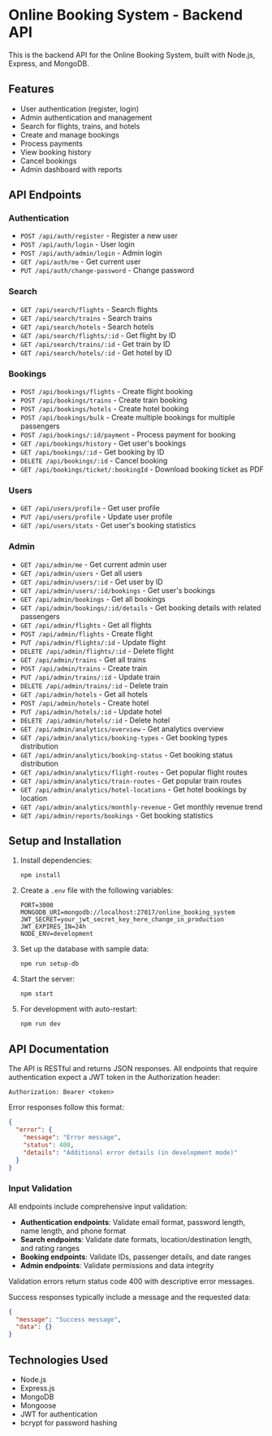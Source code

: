 # Online Booking System - Backend API

This is the backend API for the Online Booking System, built with Node.js, Express, and MongoDB.

## Features

- User authentication (register, login)
- Admin authentication and management
- Search for flights, trains, and hotels
- Create and manage bookings
- Process payments
- View booking history
- Cancel bookings
- Admin dashboard with reports

## API Endpoints

### Authentication
- `POST /api/auth/register` - Register a new user
- `POST /api/auth/login` - User login
- `POST /api/auth/admin/login` - Admin login
- `GET /api/auth/me` - Get current user
- `PUT /api/auth/change-password` - Change password

### Search
- `GET /api/search/flights` - Search flights
- `GET /api/search/trains` - Search trains
- `GET /api/search/hotels` - Search hotels
- `GET /api/search/flights/:id` - Get flight by ID
- `GET /api/search/trains/:id` - Get train by ID
- `GET /api/search/hotels/:id` - Get hotel by ID

### Bookings
- `POST /api/bookings/flights` - Create flight booking
- `POST /api/bookings/trains` - Create train booking
- `POST /api/bookings/hotels` - Create hotel booking
- `POST /api/bookings/bulk` - Create multiple bookings for multiple passengers
- `POST /api/bookings/:id/payment` - Process payment for booking
- `GET /api/bookings/history` - Get user's bookings
- `GET /api/bookings/:id` - Get booking by ID
- `DELETE /api/bookings/:id` - Cancel booking
- `GET /api/bookings/ticket/:bookingId` - Download booking ticket as PDF

### Users
- `GET /api/users/profile` - Get user profile
- `PUT /api/users/profile` - Update user profile
- `GET /api/users/stats` - Get user's booking statistics

### Admin
- `GET /api/admin/me` - Get current admin user
- `GET /api/admin/users` - Get all users
- `GET /api/admin/users/:id` - Get user by ID
- `GET /api/admin/users/:id/bookings` - Get user's bookings
- `GET /api/admin/bookings` - Get all bookings
- `GET /api/admin/bookings/:id/details` - Get booking details with related passengers
- `GET /api/admin/flights` - Get all flights
- `POST /api/admin/flights` - Create flight
- `PUT /api/admin/flights/:id` - Update flight
- `DELETE /api/admin/flights/:id` - Delete flight
- `GET /api/admin/trains` - Get all trains
- `POST /api/admin/trains` - Create train
- `PUT /api/admin/trains/:id` - Update train
- `DELETE /api/admin/trains/:id` - Delete train
- `GET /api/admin/hotels` - Get all hotels
- `POST /api/admin/hotels` - Create hotel
- `PUT /api/admin/hotels/:id` - Update hotel
- `DELETE /api/admin/hotels/:id` - Delete hotel
- `GET /api/admin/analytics/overview` - Get analytics overview
- `GET /api/admin/analytics/booking-types` - Get booking types distribution
- `GET /api/admin/analytics/booking-status` - Get booking status distribution
- `GET /api/admin/analytics/flight-routes` - Get popular flight routes
- `GET /api/admin/analytics/train-routes` - Get popular train routes
- `GET /api/admin/analytics/hotel-locations` - Get hotel bookings by location
- `GET /api/admin/analytics/monthly-revenue` - Get monthly revenue trend
- `GET /api/admin/reports/bookings` - Get booking statistics

## Setup and Installation

1. Install dependencies:
   ```
   npm install
   ```

2. Create a `.env` file with the following variables:
   ```
   PORT=3000
   MONGODB_URI=mongodb://localhost:27017/online_booking_system
   JWT_SECRET=your_jwt_secret_key_here_change_in_production
   JWT_EXPIRES_IN=24h
   NODE_ENV=development
   ```

3. Set up the database with sample data:
   ```
   npm run setup-db
   ```

4. Start the server:
   ```
   npm start
   ```

5. For development with auto-restart:
   ```
   npm run dev
   ```

## API Documentation

The API is RESTful and returns JSON responses. All endpoints that require authentication expect a JWT token in the Authorization header:

```
Authorization: Bearer <token>
```

Error responses follow this format:
```json
{
  "error": {
    "message": "Error message",
    "status": 400,
    "details": "Additional error details (in development mode)"
  }
}
```

### Input Validation

All endpoints include comprehensive input validation:

- **Authentication endpoints**: Validate email format, password length, name length, and phone format
- **Search endpoints**: Validate date formats, location/destination length, and rating ranges
- **Booking endpoints**: Validate IDs, passenger details, and date ranges
- **Admin endpoints**: Validate permissions and data integrity

Validation errors return status code 400 with descriptive error messages.

Success responses typically include a message and the requested data:
```json
{
  "message": "Success message",
  "data": {}
}
```

## Technologies Used

- Node.js
- Express.js
- MongoDB
- Mongoose
- JWT for authentication
- bcrypt for password hashing


